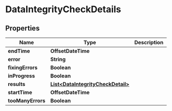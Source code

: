 

# DataIntegrityCheckDetails


## Properties

| Name | Type | Description | Notes |
|------------ | ------------- | ------------- | -------------|
|**endTime** | **OffsetDateTime** |  |  |
|**error** | **String** |  |  |
|**fixingErrors** | **Boolean** |  |  |
|**inProgress** | **Boolean** |  |  |
|**results** | [**List&lt;DataIntegrityCheckDetail&gt;**](DataIntegrityCheckDetail.md) |  |  |
|**startTime** | **OffsetDateTime** |  |  |
|**tooManyErrors** | **Boolean** |  |  |



